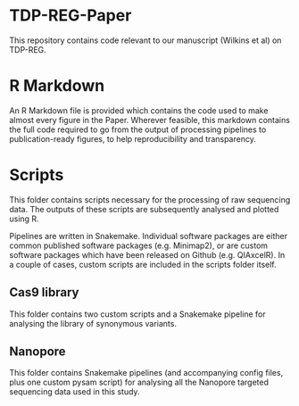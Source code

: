 # TDP-REG-Paper

This repository contains code relevant to our manuscript (Wilkins et al) on TDP-REG.

# R Markdown

An R Markdown file is provided which contains the code used to make almost every figure in the Paper. Wherever feasible, this markdown contains the full code required to go from the output of processing pipelines to publication-ready figures, to help reproducibility and transparency.

# Scripts

This folder contains scripts necessary for the processing of raw sequencing data. The outputs of these scripts are subsequently analysed and plotted using R.

Pipelines are written in Snakemake. Individual software packages are either common published software packages (e.g. Minimap2), or are custom software packages which have been released on Github (e.g. QIAxcelR). In a couple of cases, custom scripts are included in the scripts folder itself.

## Cas9 library

This folder contains two custom scripts and a Snakemake pipeline for analysing the library of synonymous variants.

## Nanopore

This folder contains Snakemake pipelines (and accompanying config files, plus one custom pysam script) for analysing all the Nanopore targeted sequencing data used in this study.

